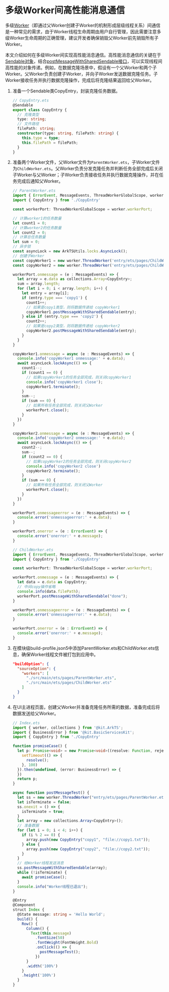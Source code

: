 # 多级Worker间高性能消息通信

多级[Worker](worker-introduction.md)（即通过父Worker创建子Worker的机制形成层级线程关系）间通信是一种常见的需求，由于Worker线程生命周期由用户自行管理，因此需要注意多级Worker生命周期的正确管理，建议开发者确保销毁父Worker前先销毁所有子Worker。

本文介绍如何在多级Worker间实现高性能消息通信。高性能消息通信的关键在于[Sendable对象](arkts-sendable.md)，结合[postMessageWithSharedSendable接口](../reference/apis-arkts/js-apis-worker.md#postmessagewithsharedsendable12)，可以实现线程间高性能的对象传递。例如，在数据克隆场景中，假设有一个父Worker和两个子Worker。父Worker负责创建子Worker，并向子Worker发送数据克隆任务。子Worker接收任务并执行数据克隆操作，完成后将克隆结果返回给父Worker。

1. 准备一个Sendable类CopyEntry，封装克隆任务数据。
   
   ```ts
   // CopyEntry.ets
   @Sendable
   export class CopyEntry {
     // 克隆类型
     type: string;
     // 文件路径
     filePath: string;
     constructor(type: string, filePath: string) {
       this.type = type;
       this.filePath = filePath;
     }
   }
   ```

2. 准备两个Worker文件，父Worker文件为`ParentWorker.ets`，子Worker文件为`ChildWorker.ets`。父Worker负责分发克隆任务并判断任务全部完成后关闭子Worker与父Worker；子Worker负责接收任务并执行数据克隆操作，并在任务完成后通知父Worker。
  
   ```ts
   // ParentWorker.ets
   import { ErrorEvent, MessageEvents, ThreadWorkerGlobalScope, worker, collections, ArkTSUtils } from '@kit.ArkTS'
   import { CopyEntry } from './CopyEntry'

   const workerPort: ThreadWorkerGlobalScope = worker.workerPort;

   // 计算worker1的任务数量
   let count1 = 0;
   // 计算worker2的任务数量
   let count2 = 0;
   // 计算总任务数量
   let sum = 0;
   // 异步锁
   const asyncLock = new ArkTSUtils.locks.AsyncLock();
   // 创建子Worker
   const copyWorker1 = new worker.ThreadWorker('entry/ets/pages/ChildWorker.ets');
   const copyWorker2 = new worker.ThreadWorker('entry/ets/pages/ChildWorker.ets');

   workerPort.onmessage = (e : MessageEvents) => {
     let array = e.data as collections.Array<CopyEntry>;
     sum = array.length;
     for (let i = 0; i < array.length; i++) {
       let entry = array[i];
       if (entry.type === 'copy1') {
         count1++;
         // 如果是copy1类型，则将数据传递给 copyWorker1
         copyWorker1.postMessageWithSharedSendable(entry);
       } else if (entry.type === 'copy2') {
         count2++;
         // 如果是copy2类型，则将数据传递给 copyWorker2
         copyWorker2.postMessageWithSharedSendable(entry);
       }
     }
   }

   copyWorker1.onmessage = async (e : MessageEvents) => {
     console.info('copyWorker1 onmessage:' + e.data);
     await asyncLock.lockAsync(() => {
       count1--;
       if (count1 == 0) {
         // 如果copyWorker1的任务全部完成，则关闭copyWorker1
         console.info('copyWorker1 close');
         copyWorker1.terminate();
       }
       sum--;
       if (sum == 0) {
         // 如果所有任务全部完成，则关闭父Worker
         workerPort.close();
       }
     })
   }

   copyWorker2.onmessage = async (e : MessageEvents) => {
     console.info('copyWorker2 onmessage:' + e.data);
     await asyncLock.lockAsync(() => {
       count2--;
       sum--;
       if (count2 == 0) {
         // 如果copyWorker2的任务全部完成，则关闭copyWorker2
         console.info('copyWorker2 close')
         copyWorker2.terminate();
       }
       if (sum == 0) {
         // 如果所有任务全部完成，则关闭父Worker
         workerPort.close();
       }
     })
   }

   workerPort.onmessageerror = (e : MessageEvents) => {
     console.error('onmessageerror:' + e.data);
   }

   workerPort.onerror = (e : ErrorEvent) => {
     console.error('onerror:' + e.message);
   }
   ```
   ```ts
   // ChildWorker.ets
   import { ErrorEvent, MessageEvents, ThreadWorkerGlobalScope, worker} from '@kit.ArkTS'
   import { CopyEntry } from './CopyEntry'

   const workerPort: ThreadWorkerGlobalScope = worker.workerPort;

   workerPort.onmessage = (e : MessageEvents) => {
     let data = e.data as CopyEntry;
     // 中间copy操作省略
     console.info(data.filePath);
     workerPort.postMessageWithSharedSendable("done");
   }

   workerPort.onmessageerror = (e : MessageEvents) => {
     console.error('onmessageerror:' + e.data);
   }

   workerPort.onerror = (e : ErrorEvent) => {
     console.error('onerror:' + e.message);
   }
   ```
3. 在模块级build-profile.json5中添加ParentWorker.ets和ChildWorker.ets信息，确保Worker线程文件被打包到应用中。

   ```json
   "buildOption": {
     "sourceOption": {
       "workers": [
         "./src/main/ets/pages/ParentWorker.ets",
         "./src/main/ets/pages/ChildWorker.ets"
       ]
     }
   }
   ```

4. 在UI主进程页面，创建父Worker并准备克隆任务所需的数据，准备完成后将数据发送给父Worker。

   ```ts
   // Index.ets
   import { worker, collections } from '@kit.ArkTS';
   import { BusinessError } from '@kit.BasicServicesKit';
   import { CopyEntry } from './CopyEntry'

   function promiseCase() {
     let p: Promise<void> = new Promise<void>((resolve: Function, reject: Function) => {
       setTimeout(() => {
         resolve();
       }, 100)
     }).then(undefined, (error: BusinessError) => {
     })
     return p;
   }

   async function postMessageTest() {
     let ss = new worker.ThreadWorker("entry/ets/pages/ParentWorker.ets");
     let isTerminate = false;
     ss.onexit = () => {
       isTerminate = true;
     }
     let array = new collections.Array<CopyEntry>();
     // 准备数据
     for (let i = 0; i < 4; i++) {
       if (i % 2 == 0) {
         array.push(new CopyEntry("copy1", "file://copy1.txt"));
       } else {
         array.push(new CopyEntry("copy2", "file://copy2.txt"));
       }
     }
     // 给Worker线程发送消息
     ss.postMessageWithSharedSendable(array);
     while (!isTerminate) {
       await promiseCase();
     }
     console.info("Worker线程已退出");
   }

   @Entry
   @Component
   struct Index {
     @State message: string = 'Hello World';
     build() {
       Row() {
         Column() {
           Text(this.message)
             .fontSize(50)
             .fontWeight(FontWeight.Bold)
             .onClick(() => {
               postMessageTest();
             })
         }
         .width('100%')
       }
       .height('100%')
     }
   }
   ```
